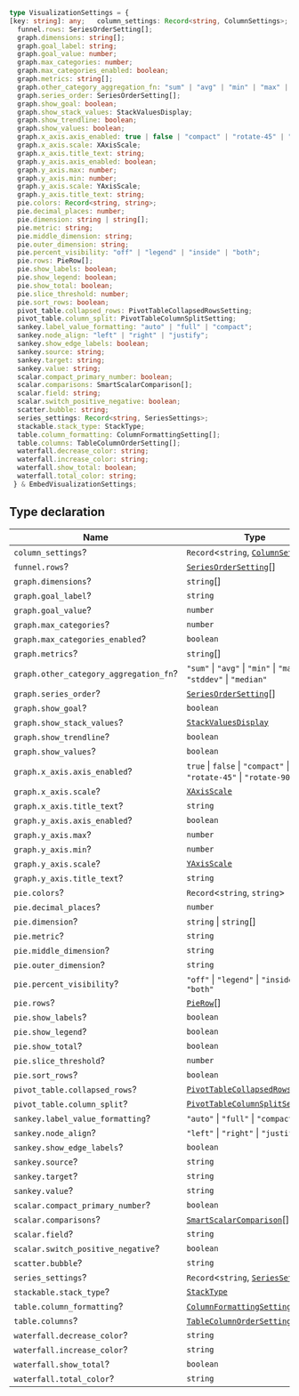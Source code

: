 ```ts
type VisualizationSettings = {
[key: string]: any;   column_settings: Record<string, ColumnSettings>;
  funnel.rows: SeriesOrderSetting[];
  graph.dimensions: string[];
  graph.goal_label: string;
  graph.goal_value: number;
  graph.max_categories: number;
  graph.max_categories_enabled: boolean;
  graph.metrics: string[];
  graph.other_category_aggregation_fn: "sum" | "avg" | "min" | "max" | "stddev" | "median";
  graph.series_order: SeriesOrderSetting[];
  graph.show_goal: boolean;
  graph.show_stack_values: StackValuesDisplay;
  graph.show_trendline: boolean;
  graph.show_values: boolean;
  graph.x_axis.axis_enabled: true | false | "compact" | "rotate-45" | "rotate-90";
  graph.x_axis.scale: XAxisScale;
  graph.x_axis.title_text: string;
  graph.y_axis.axis_enabled: boolean;
  graph.y_axis.max: number;
  graph.y_axis.min: number;
  graph.y_axis.scale: YAxisScale;
  graph.y_axis.title_text: string;
  pie.colors: Record<string, string>;
  pie.decimal_places: number;
  pie.dimension: string | string[];
  pie.metric: string;
  pie.middle_dimension: string;
  pie.outer_dimension: string;
  pie.percent_visibility: "off" | "legend" | "inside" | "both";
  pie.rows: PieRow[];
  pie.show_labels: boolean;
  pie.show_legend: boolean;
  pie.show_total: boolean;
  pie.slice_threshold: number;
  pie.sort_rows: boolean;
  pivot_table.collapsed_rows: PivotTableCollapsedRowsSetting;
  pivot_table.column_split: PivotTableColumnSplitSetting;
  sankey.label_value_formatting: "auto" | "full" | "compact";
  sankey.node_align: "left" | "right" | "justify";
  sankey.show_edge_labels: boolean;
  sankey.source: string;
  sankey.target: string;
  sankey.value: string;
  scalar.compact_primary_number: boolean;
  scalar.comparisons: SmartScalarComparison[];
  scalar.field: string;
  scalar.switch_positive_negative: boolean;
  scatter.bubble: string;
  series_settings: Record<string, SeriesSettings>;
  stackable.stack_type: StackType;
  table.column_formatting: ColumnFormattingSetting[];
  table.columns: TableColumnOrderSetting[];
  waterfall.decrease_color: string;
  waterfall.increase_color: string;
  waterfall.show_total: boolean;
  waterfall.total_color: string;
 } & EmbedVisualizationSettings;
```

## Type declaration

| Name | Type |
| ------ | ------ |
| `column_settings`? | `Record`\<`string`, [`ColumnSettings`](../interfaces/ColumnSettings.md)\> |
| `funnel.rows`? | [`SeriesOrderSetting`](SeriesOrderSetting.md)[] |
| `graph.dimensions`? | `string`[] |
| `graph.goal_label`? | `string` |
| `graph.goal_value`? | `number` |
| `graph.max_categories`? | `number` |
| `graph.max_categories_enabled`? | `boolean` |
| `graph.metrics`? | `string`[] |
| `graph.other_category_aggregation_fn`? | `"sum"` \| `"avg"` \| `"min"` \| `"max"` \| `"stddev"` \| `"median"` |
| `graph.series_order`? | [`SeriesOrderSetting`](SeriesOrderSetting.md)[] |
| `graph.show_goal`? | `boolean` |
| `graph.show_stack_values`? | [`StackValuesDisplay`](StackValuesDisplay.md) |
| `graph.show_trendline`? | `boolean` |
| `graph.show_values`? | `boolean` |
| `graph.x_axis.axis_enabled`? | `true` \| `false` \| `"compact"` \| `"rotate-45"` \| `"rotate-90"` |
| `graph.x_axis.scale`? | [`XAxisScale`](XAxisScale.md) |
| `graph.x_axis.title_text`? | `string` |
| `graph.y_axis.axis_enabled`? | `boolean` |
| `graph.y_axis.max`? | `number` |
| `graph.y_axis.min`? | `number` |
| `graph.y_axis.scale`? | [`YAxisScale`](YAxisScale.md) |
| `graph.y_axis.title_text`? | `string` |
| `pie.colors`? | `Record`\<`string`, `string`\> |
| `pie.decimal_places`? | `number` |
| `pie.dimension`? | `string` \| `string`[] |
| `pie.metric`? | `string` |
| `pie.middle_dimension`? | `string` |
| `pie.outer_dimension`? | `string` |
| `pie.percent_visibility`? | `"off"` \| `"legend"` \| `"inside"` \| `"both"` |
| `pie.rows`? | [`PieRow`](../interfaces/PieRow.md)[] |
| `pie.show_labels`? | `boolean` |
| `pie.show_legend`? | `boolean` |
| `pie.show_total`? | `boolean` |
| `pie.slice_threshold`? | `number` |
| `pie.sort_rows`? | `boolean` |
| `pivot_table.collapsed_rows`? | [`PivotTableCollapsedRowsSetting`](PivotTableCollapsedRowsSetting.md) |
| `pivot_table.column_split`? | [`PivotTableColumnSplitSetting`](PivotTableColumnSplitSetting.md) |
| `sankey.label_value_formatting`? | `"auto"` \| `"full"` \| `"compact"` |
| `sankey.node_align`? | `"left"` \| `"right"` \| `"justify"` |
| `sankey.show_edge_labels`? | `boolean` |
| `sankey.source`? | `string` |
| `sankey.target`? | `string` |
| `sankey.value`? | `string` |
| `scalar.compact_primary_number`? | `boolean` |
| `scalar.comparisons`? | [`SmartScalarComparison`](SmartScalarComparison.md)[] |
| `scalar.field`? | `string` |
| `scalar.switch_positive_negative`? | `boolean` |
| `scatter.bubble`? | `string` |
| `series_settings`? | `Record`\<`string`, [`SeriesSettings`](SeriesSettings.md)\> |
| `stackable.stack_type`? | [`StackType`](StackType.md) |
| `table.column_formatting`? | [`ColumnFormattingSetting`](ColumnFormattingSetting.md)[] |
| `table.columns`? | [`TableColumnOrderSetting`](TableColumnOrderSetting.md)[] |
| `waterfall.decrease_color`? | `string` |
| `waterfall.increase_color`? | `string` |
| `waterfall.show_total`? | `boolean` |
| `waterfall.total_color`? | `string` |
